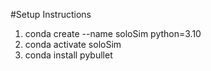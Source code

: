 #Setup Instructions
1. conda create --name soloSim python=3.10
2. conda activate soloSim
3. conda install pybullet
